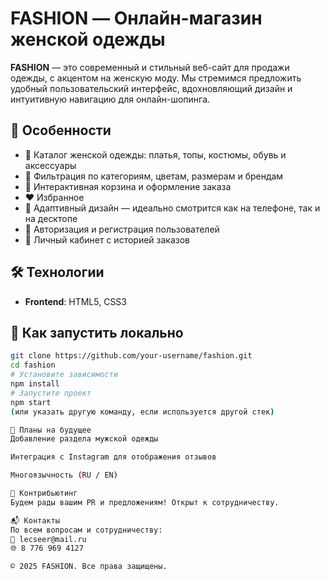 # FASHION — Онлайн-магазин женской одежды

**FASHION** — это современный и стильный веб-сайт для продажи одежды, с акцентом на женскую моду. Мы стремимся предложить удобный пользовательский интерфейс, вдохновляющий дизайн и интуитивную навигацию для онлайн-шопинга.

## 🌟 Особенности

- 💃 Каталог женской одежды: платья, топы, костюмы, обувь и аксессуары
- 🔎 Фильтрация по категориям, цветам, размерам и брендам
- 🛒 Интерактивная корзина и оформление заказа
- ❤️ Избранное
- 📱 Адаптивный дизайн — идеально смотрится как на телефоне, так и на десктопе
- 🔐 Авторизация и регистрация пользователей
- 🧾 Личный кабинет с историей заказов

## 🛠️ Технологии

- **Frontend**: HTML5, CSS3

## 🚀 Как запустить локально

```bash
git clone https://github.com/your-username/fashion.git
cd fashion
# Установите зависимости
npm install
# Запустите проект
npm start
(или указать другую команду, если используется другой стек)

📌 Планы на будущее
Добавление раздела мужской одежды

Интеграция с Instagram для отображения отзывов

Многоязычность (RU / EN)

🤝 Контрибьютинг
Будем рады вашим PR и предложениям! Открыт к сотрудничеству.

📬 Контакты
По всем вопросам и сотрудничеству:
📧 lecseer@mail.ru
🌐 8 776 969 4127

© 2025 FASHION. Все права защищены.
